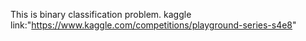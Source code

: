 This is binary classification problem. kaggle link:"https://www.kaggle.com/competitions/playground-series-s4e8"

